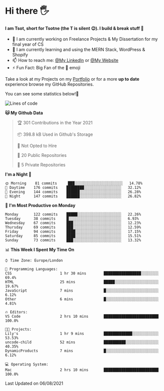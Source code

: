 # Hi there :raised_hand_with_fingers_splayed:
#### I am Tsot, short for Tsotne (the T is silent :wink:). I build & break stuff :space_invader:
- :telescope: I am currently working on Freelance Projects & My Dissertation for my final year of CS
- :seedling: I am currently learning and using the MERN Stack, WordPress & Shopify
- :mailbox: How to reach me: [@My LinkedIn](https://www.linkedin.com/in/tsotne-gvadzabia/) or [@My Website](https://tsotnegvadzabia.me/contact)
- :zap: Fun Fact: Big Fan of the :space_invader: emoji

Take a look at my Projects on my [Portfolio](https://tsotnegvadzabia.me/) or for a more **up to date** experience browse my GitHub Repositories.

You can see some statistics below!:space_invader:
<!--START_SECTION:waka-->
![Lines of code](https://img.shields.io/badge/From%20Hello%20World%20I%27ve%20Written-3.5%20million%20lines%20of%20code-blue)

**🐱 My Github Data** 

> 🏆 301 Contributions in the Year 2021
 > 
> 📦 398.8 kB Used in Github's Storage 
 > 
> 🚫 Not Opted to Hire
 > 
> 📜 20 Public Repositories 
 > 
> 🔑 5 Private Repositories  
 > 
**I'm a Night 🦉** 

```text
🌞 Morning    81 commits     ███░░░░░░░░░░░░░░░░░░░░░░   14.78% 
🌆 Daytime    176 commits    ████████░░░░░░░░░░░░░░░░░   32.12% 
🌃 Evening    144 commits    ██████░░░░░░░░░░░░░░░░░░░   26.28% 
🌙 Night      147 commits    ██████░░░░░░░░░░░░░░░░░░░   26.82%

```
📅 **I'm Most Productive on Monday** 

```text
Monday       122 commits    █████░░░░░░░░░░░░░░░░░░░░   22.26% 
Tuesday      38 commits     █░░░░░░░░░░░░░░░░░░░░░░░░   6.93% 
Wednesday    67 commits     ███░░░░░░░░░░░░░░░░░░░░░░   12.23% 
Thursday     69 commits     ███░░░░░░░░░░░░░░░░░░░░░░   12.59% 
Friday       94 commits     ████░░░░░░░░░░░░░░░░░░░░░   17.15% 
Saturday     85 commits     ████░░░░░░░░░░░░░░░░░░░░░   15.51% 
Sunday       73 commits     ███░░░░░░░░░░░░░░░░░░░░░░   13.32%

```


📊 **This Week I Spent My Time On** 

```text
⌚︎ Time Zone: Europe/London

💬 Programming Languages: 
CSS                      1 hr 30 mins        █████████████████░░░░░░░░   69.4% 
HTML                     25 mins             █████░░░░░░░░░░░░░░░░░░░░   19.67% 
JavaScript               7 mins              █░░░░░░░░░░░░░░░░░░░░░░░░   6.12% 
Other                    6 mins              █░░░░░░░░░░░░░░░░░░░░░░░░   4.81%

🔥 Editors: 
VS Code                  2 hrs 10 mins       █████████████████████████   100.0%

🐱‍💻 Projects: 
Lily's                   1 hr 9 mins         █████████████░░░░░░░░░░░░   53.53% 
uncode-child             52 mins             ██████████░░░░░░░░░░░░░░░   40.35% 
DynamicProducts          7 mins              █░░░░░░░░░░░░░░░░░░░░░░░░   6.12%

💻 Operating System: 
Mac                      2 hrs 10 mins       █████████████████████████   100.0%

```


 Last Updated on 06/08/2021
<!--END_SECTION:waka-->
